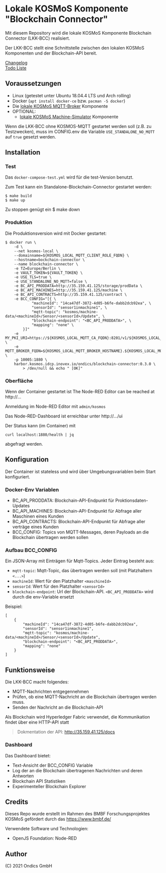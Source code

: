 # Lokale KOSMoS Komponente "Blockchain Connector"

Mit diesem Repository wird die lokale KOSMoS Komponente Blockchain Connector (LKK-BCC) realisiert.

Der LKK-BCC stellt eine Schnittstelle zwischen den lokalen KOSMoS Komponenten und der Blockchain-API bereit.

[Changelog](./doc/CHANGELOG.MD)  
[Todo Liste](./doc/TODO.MD)  
  

## Voraussetzungen

* Linux (getestet unter Ubuntu 18.04.4 LTS und Arch rolling)
* Docker (`apt install docker-ce` bzw. `pacman -S docker`)
* Die [lokale KOSMoS MQTT-Broker](https://github.com/kosmos-industrie40/kosmos-local-mqtt-broker) Komponente
* OPTIONAL: 
    * [lokale KOSMoS Machine-Simulator](https://github.com/kosmos-industrie40/kosmos-local-machine-simulator) Komponente

Wenn die LKK-BCC ohne KOSMOS-MQTT gestartet werden soll (z.B. zu Testzwecken), muss im CONFIG.env die Variable `USE_STANDALONE_NO_MQTT` auf `true` gesetzt werden.
  
## Installation

### Test

Das `docker-compose-test.yml` wird für die test-Version benutzt.

Zum Test kann ein Standalone-Blockchain-Connector gestartet werden:

    $ make build 
    $ make up

Zu stoppen genügt ein
    $ make down

### Produktion

Die Produktionsversion wird mit Docker gestartet:

    $ docker run \
        -d \
        --net kosmos-local \
        --domainname=${KOSMOS_LOCAL_MQTT_CLIENT_ROLE_FQDN} \
        --hostname=bockchain-connector \
        --name blockchain-connector \
        -e TZ=Europe/Berlin \
        -e VAULT_TOKEN=${VAULT_TOKEN} \
        -e USE_TLS=true \
        -e USE_STANDALONE_NO_MQTT=false \
        -e BC_API_PRODDATA=http://35.159.41.125/storage/prodData \
        -e BC_API_MACHINES=http://35.159.41.125/machine \
        -e BC_API_CONTRACTS=http://35.159.41.125/contract \
        -e BCC_CONFIG="[{ \
                "machineId": "14ca47df-3872-4d05-b6fe-dabb2dcb92ea", \
                "sensorId": "sensor1inmachine1", \
                "mqtt-topic": "kosmos/machine-data/<machineId>/Sensor/<sensorId>/Update", \
                "blockchain-endpoint": "<BC_API_PRODDATA>", \
                "mapping": "none" \
            }]"
        -e MY_PKI_URI=https://${KOSMOS_LOCAL_MQTT_CA_FQDN}:8201/v1/${KOSMOS_LOCAL_MQTT_PKI_PATH}/issue/${KOSMOS_LOCAL_MQTT_CLIENT_ROLE_PATH} \
        -e MQTT_BROKER_FQDN=${KOSMOS_LOCAL_MQTT_BROKER_HOSTNAME}.${KOSMOS_LOCAL_MQTT_BROKER_ROLE_FQDN} \
        -p 10005:1880 \
        harbor.kosmos.idcp.inovex.io/ondics/blockchain-connector:0.3.0 \
            > /dev/null && echo " [OK]"

### Oberfläche

Wenn der Container gestartet ist
The Node-RED Editor can be reached at http://...

Anmeldung im Node-RED Editor mit `admin/kosmos`

Das Node-RED-Dashboard ist erreichbar unter http://.../ui

Der Status kann (im Container) mit 

    curl localhost:1880/health | jq

abgefragt werden.


## Konfiguration

Der Container ist stateless und wird über Umgebungsvariablen beim Start konfiguriert.

### Docker-Env Variablen

* BC_API_PRODDATA: Blockchain-API-Endpunkt für Proktionsdaten-Updates
* BC_API_MACHINES: Blockchain-API-Endpunkt für Abfrage aller Maschinen eines Kunden
* BC_API_CONTRACTS: Blockchain-API-Endpunkt für Abfrage aller verträge eines Kunden
* BCC_CONFIG: Topics von MQTT-Messages, deren Payloads an die Blockchain übertragen werden sollen

### Aufbau BCC_CONFIG

Ein JSON-Array mit Einträgen für Mqtt-Topics. Jeder Eintrag besteht aus:

* `mqtt-topic`: Mqtt-Topic, das übertragen werden soll (mit Platzhaltern `<...>`)
* `machineId`: Wert für den Platzhalter `<maschineId>`
* `sensorId`: Wert für den Platzhalter `<sensorId>`
* `blockchain-endpoint`: Url der Blockchain-API. `<BC_API_PRODDATA>` wird durch die env-Variable ersetzt

Beispiel:

    [
        {
            "machineId": "14ca47df-3872-4d05-b6fe-dabb2dcb92ea",
            "sensorId": "sensor1inmachine1",
            "mqtt-topic": "kosmos/machine-data/<machineId>/Sensor/<sensorId>/Update",
            "blockchain-endpoint": "<BC_API_PRODDATA>",
            "mapping": "none"
        }
    ]





## Funktionsweise

Die LKK-BCC macht folgendes:

* MQTT-Nachrichten entgegennehmen
* Prüfen, ob eine MQTT-Nachricht an die Blockchain übertragen werden muss.
* Senden der Nachricht an die Blockchain-API

Als Blockchain wird Hyperledger Fabric verwendet, die Kommunikation findet über eine HTTP-API statt

> Dokmentation der API: http://35.159.41.125/docs
  
  
### Dashboard

Das Dashboard bietet:
* Text-Ansicht der BCC_CONFIG Variable
* Log der an die Blockchain übertragenen Nachrichten und deren Antworten
* Blockchain API Statistiken
* Experimenteller Blockchain Explorer 


## Credits

Dieses Repo wurde erstellt im Rahmen des BMBF Forschungsprojektes KOSMoS gefördert durch das https://www.bmbf.de/

Verwendete Software und Technologien:

* OpenJS Foundation: Node-RED

## Author

(C) 2021 Ondics GmbH
